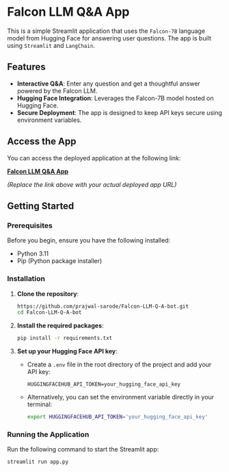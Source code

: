 # Falcon LLM Q&A App

This is a simple Streamlit application that uses the `Falcon-7B` language model from Hugging Face for answering user questions. The app is built using `Streamlit` and `LangChain`.

## Features

- **Interactive Q&A**: Enter any question and get a thoughtful answer powered by the Falcon LLM.
- **Hugging Face Integration**: Leverages the Falcon-7B model hosted on Hugging Face.
- **Secure Deployment**: The app is designed to keep API keys secure using environment variables.

## Access the App

You can access the deployed application at the following link:

[**Falcon LLM Q&A App**](https://falcon-llm-q-a-bot-akfvwfnz7btdthsbtafc8h.streamlit.app/)

*(Replace the link above with your actual deployed app URL)*

## Getting Started

### Prerequisites

Before you begin, ensure you have the following installed:

- Python 3.11
- Pip (Python package installer)

### Installation

1. **Clone the repository**:
    ```bash
    https://github.com/prajwal-sarode/Falcon-LLM-Q-A-bot.git
    cd Falcon-LLM-Q-A-bot
    ```

2. **Install the required packages**:
    ```bash
    pip install -r requirements.txt
    ```

3. **Set up your Hugging Face API key**:

    - Create a `.env` file in the root directory of the project and add your API key:

      ```env
      HUGGINGFACEHUB_API_TOKEN=your_hugging_face_api_key
      ```

    - Alternatively, you can set the environment variable directly in your terminal:

      ```bash
      export HUGGINGFACEHUB_API_TOKEN='your_hugging_face_api_key'
      ```

### Running the Application

Run the following command to start the Streamlit app:

```bash
streamlit run app.py
